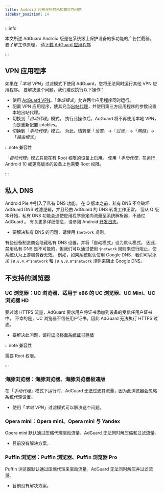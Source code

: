 ```yaml
---
title: Android 应用程序的已知兼容性问题
sidebar_position: 14
---
```


:::info

本文所述 AdGuard Android 版是在系统级上保护设备的多功能的广告拦截器。 要了解工作原理， 请[下载 AdGuard 应用程序](https://agrd.io/download-kb-adblock)

:::

## VPN 应用程序

如果在「*本地 VPN*」过滤模式下使用 AdGuard，您将无法同时运行其他 VPN 应用程序。 要解决这个问题，我们建议执行以下操作：

- 使用 [AdGuard VPN](https://adguard-vpn.com/welcome.html)。「*集成模式*」允许两个应用程序同时运行。
- 配置 VPN 应用程序，使其充当[出站代理](../solving-problems/outbound-proxy.md)，并使用第三方应用程序的参数设置本地出站代理。
- 切换到「*自动代理*」模式。 执行此操作后，AdGuard 将不再使用本地 VPN，而是重新配置 iptables。
- 切换到「*手动代理*」模式。 为此，请转至「*设置*」→「*过滤*」→「*网络*」→「*路由模式*」

:::note 兼容性

「*自动代理*」模式只能在有 Root 权限的设备上启用。 使用「*手动代理*，在运行 Android 10 或更高版本的设备上也需要 Root 权限。

:::

## 私人 DNS

Android Pie 中引入了私有 DNS 功能。 在 Q 版本之前，私有 DNS 不会破坏 AdGuard DNS 过滤逻辑，并且经由 AdGuard 的 DNS 转发工作正常。 但从 Q 版本开始，私有 DNS 功能会迫使应用程序重定向流量至系统解析器，不通过 AdGuard 。 有关更多详细信息，请参阅 Android [开发日志](https://android-developers.googleblog.com/2018/04/dns-over-tls-support-in-android-p.html)。

- 要解决私有 DNS 的问题，请使用 `$network` 规则。

有些设备制造商会隐藏私有 DNS 设置，并将「自动模式」设为默认模式。 因此，禁用私有 DNS 是不可能的，但我们可以通过使用 `$network` 规则来进行阻止，使系统认为上游服务器无效。 例如，如果系统默认使用 Google DNS，我们可以添加 `|8.8.4.4^$network` 和 `|8.8.8.8^$network` 规则来阻止 Google DNS。

## 不支持的浏览器

### UC 浏览器：UC 浏览器、适用于 x86 的 UC 浏览器、UC Mini、UC 浏览器 HD

要过滤 HTTPS 流量，AdGuard 要求用户将证书添加到设备的受信任用户证书中。 不幸的是，UC 浏览器不信任用户证书，因此 AdGuard 无法执行 HTTPS 过滤。

- 要解决此问题，请将[证书移至系统证书存储](../solving-problems/https-certificate-for-rooted.md/)

:::note 兼容性

需要 Root 权限。

:::

### 海豚浏览器：海豚浏览器、海豚浏览器极速版

在「*手动代理*」模式下运行时，AdGuard 无法过滤其流量，因为此浏览器会忽略系统代理设置。

- 使用「*本地 VPN*」过滤模式可以解决这个问题。

### Opera mini：Opera mini、Opera mini 与 Yandex

Opera mini 默认通过压缩代理驱动流量，AdGuard 无法同时解压缩和过滤流量。

- 目前没有解决方案。

### Puffin 浏览器：Puffin 浏览器、Puffin 浏览器 Pro

Puffin 浏览器默认通过压缩代理来驱动流量，AdGuard 无法同时解压并过滤流量。

- 目前没有解决方案。
